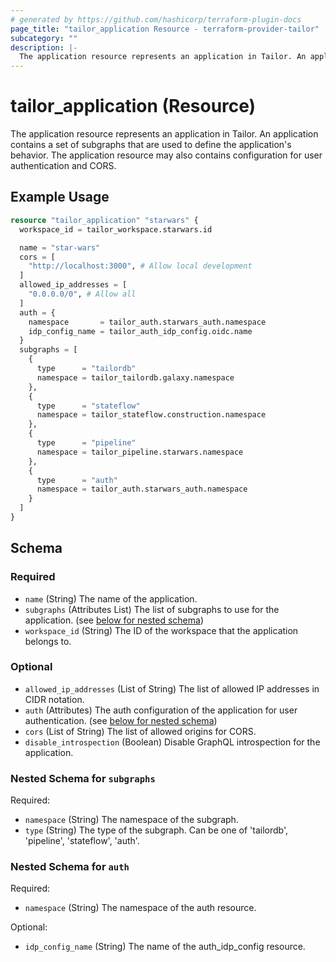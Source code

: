 ```yaml
---
# generated by https://github.com/hashicorp/terraform-plugin-docs
page_title: "tailor_application Resource - terraform-provider-tailor"
subcategory: ""
description: |-
  The application resource represents an application in Tailor. An application contains a set of subgraphs that are used to define the application's behavior. The application resource may also contains configuration for user authentication and CORS.
---
```


# tailor_application (Resource)

The application resource represents an application in Tailor. An application contains a set of subgraphs that are used to define the application's behavior. The application resource may also contains configuration for user authentication and CORS.

## Example Usage

```terraform
resource "tailor_application" "starwars" {
  workspace_id = tailor_workspace.starwars.id

  name = "star-wars"
  cors = [
    "http://localhost:3000", # Allow local development
  ]
  allowed_ip_addresses = [
    "0.0.0.0/0", # Allow all
  ]
  auth = {
    namespace       = tailor_auth.starwars_auth.namespace
    idp_config_name = tailor_auth_idp_config.oidc.name
  }
  subgraphs = [
    {
      type      = "tailordb"
      namespace = tailor_tailordb.galaxy.namespace
    },
    {
      type      = "stateflow"
      namespace = tailor_stateflow.construction.namespace
    },
    {
      type      = "pipeline"
      namespace = tailor_pipeline.starwars.namespace
    },
    {
      type      = "auth"
      namespace = tailor_auth.starwars_auth.namespace
    }
  ]
}
```

<!-- schema generated by tfplugindocs -->
## Schema

### Required

- `name` (String) The name of the application.
- `subgraphs` (Attributes List) The list of subgraphs to use for the application. (see [below for nested schema](#nestedatt--subgraphs))
- `workspace_id` (String) The ID of the workspace that the application belongs to.

### Optional

- `allowed_ip_addresses` (List of String) The list of allowed IP addresses in CIDR notation.
- `auth` (Attributes) The auth configuration of the application for user authentication. (see [below for nested schema](#nestedatt--auth))
- `cors` (List of String) The list of allowed origins for CORS.
- `disable_introspection` (Boolean) Disable GraphQL introspection for the application.

<a id="nestedatt--subgraphs"></a>
### Nested Schema for `subgraphs`

Required:

- `namespace` (String) The namespace of the subgraph.
- `type` (String) The type of the subgraph. Can be one of 'tailordb', 'pipeline', 'stateflow', 'auth'.


<a id="nestedatt--auth"></a>
### Nested Schema for `auth`

Required:

- `namespace` (String) The namespace of the auth resource.

Optional:

- `idp_config_name` (String) The name of the auth_idp_config resource.
